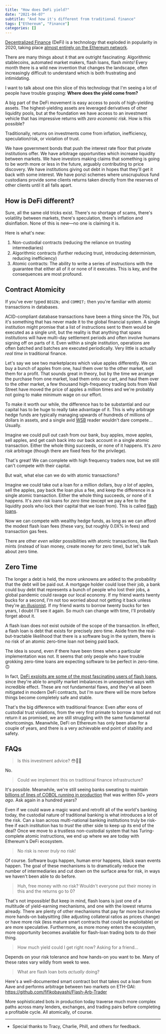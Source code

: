 ```yaml
---
title: "How does DeFi yield?"
date: "2021-04-07"
subtitle: "And how it's different from traditional finance"
tags: ["Ethereum", "Finance"]
categories: []
---
```


[Decentralized Finance](https://en.wikipedia.org/wiki/Decentralized_finance) (DeFi) is a technology that exploded in popularity in 2020, taking place [almost entirely on the Ethereum network](https://defipulse.com/).

There are many things about it that are outright fascinating: Algorithmic stablecoins, automated market makers, flash loans, flash _mints!_ Every month there is a wild new invention that changes the landscape, often increasingly difficult to understand which is both frustrating and intimidating.

I want to talk about one thin slice of this technology that I'm seeing a lot of people have trouble grasping: **Where does the yield come from?**

A big part of the DeFi movement is easy access to pools of high-yielding assets. The highest-yielding assets are leveraged derivatives of other liquidity pools, but at the foundation we have access to an investment vehicle that has impressive returns with _zero economic risk_. How is this possible?

Traditionally, returns on investments come from inflation, inefficiency, speculation/risk, or violation of trust.

We have government bonds that push the interest rate floor that private institutions offer. We have arbitrage opportunities which increase liquidity between markets. We have investors making claims that something is going to be worth more or less in the future, arguably contributing to price discovery. We have institutions giving out debt in hopes that they'll get it back with some interest. We have ponzi schemes where unscrupulous fund custodians provide some clients returns taken directly from the reserves of other clients until it all falls apart.

## How is DeFi different?

Sure, all the same old tricks exist. There's no shortage of scams, there's volatility between markets, there's speculation, there's inflation and disinflation. None of this is new—no one is claiming it is.

Here is what's new:
1. Non-custodial contracts (reducing the reliance on trusting intermediaries)
2. Algorithmic contracts (further reducing trust, introducing determinism, reducing inefficiency)
3. Atomic contracts: The ability to write a series of instructions with the guarantee that either all of it or none of it executes. This is key, and the consequences are most profound.

## Contract Atomicity

If you've ever typed `BEGIN;` and `COMMIT;` then you're familiar with atomic transactions in databases.

ACID-compliant database transactions have been a thing since the 70s, but it's something that has never made it to the global financial system. A single institution might promise that a list of instructions sent to them would be executed as a single unit, but the reality is that anything that spans institutions will have multi-day settlement periods and often involve humans signing off on parts of it. Even within a single institution, operations are often batched and batches are executed periodically. Very little is actually _real time_ in traditional finance.

Let's say we see two marketplaces which value apples differently. We can buy a bunch of apples from one, haul them over to the other market, sell them for a profit. That sounds great in theory, but by the time we arrange the purchase from one market, load them onto our cart, and haul them over to the other market, a few thousand high-frequency trading bots from Wall Street have moved the price of apples a million times and we're probably not going to make minimum wage on our effort.

To make it worth our while, the difference has to be substantial and our capital has to be huge to really take advantage of it. This is why arbitrage hedge funds are typically managing upwards of hundreds of millions of dollars in assets, and a single avid [WSB](http://reddit.com/r/wallstreetbets) reader wouldn't dare compete... Usually.

Imagine we could pull out cash from our bank, buy apples, move apples, sell apples, and get cash back into our back account in a single atomic transaction. Either the whole thing succeeds, or none of it happens. It's _zero risk_ arbitrage (though there are fixed fees for the privilege).

That's great! We can complete with high frequency traders now, but we still can't compete with their capital.

But wait, what else can we do with atomic transactions?

Imagine we could take out a loan for a million dollars, buy _a lot_ of apples, sell the apples, pay back the loan plus a fee, and keep the difference in a single atomic transaction. Either the whole thing succeeds, or none of it happens. It's _zero risk_ loans for _zero time_ (except we pay a fee to the liquidity pools who lock their capital that we loan from). This is called [flash loans](https://medium.com/monolith/understanding-defi-flash-loans-explained-1a5928a4a612).

Now we can compete with wealthy hedge funds, as long as we can afford the modest flash loan fees (these vary, but roughly 0.0X% in fees) and transaction gas fees.

There are other _even wilder_ possibilities with atomic transactions, like flash mints (instead of loan money, create money for zero time), but let's talk about zero time.

## Zero Time

The longer a debt is held, the more unknowns are added to the probability that the debt will be paid out. A mortgage holder could lose their job, a bank could buy debt that represents a bunch of people who lost their jobs, a global pandemic could ravage our local economy. If my friend wants twenty bucks for a second, I'm not too worried about not getting it back unless they're [an illusionist](https://www.youtube.com/watch?v=eYVEvQKfcpM). If my friend wants to borrow twenty bucks for ten years, I doubt I'll see it again. So much can change with time, I'll probably forget about it.

A flash loan does not exist outside of the scope of the transaction. In effect, a flash loan is debt that exists for precisely zero time. Aside from the real-but-tractable likelihood that there is a software bug in the system, there is no risk of an atomic zero-time loan not being paid back.

The idea is sound, even if there have been times when a particular implementation was not. It seems that only people who have trouble grokking zero-time loans are expecting software to be perfect in zero-time. 🙃

In fact, [DeFi exploits are some of the most fascinating users of flash loans](https://coingeek.com/the-defi-hacks-of-2020/), since they're able to amplify market imbalances in unexpected ways with incredible effect. These are not fundamental flaws, and they've all been mitigated in modern DeFi contracts, but I'm sure there will be more before things become completely safe and stable.

That's the big difference with traditional finance: Even after eons of custodial trust violations, from the very first primate to borrow a tool and not return it as promised, we are still struggling with the same fundamental shortcomings. Meanwhile, DeFi on Ethereum has only been alive for a couple of years, and there is a very achievable end point of stability and safety.


## FAQs

> Is this investment advice? 😳🫴🦋

No.

> Could we implement this on traditional finance infrastructure?

It's possible. Meanwhile, we're still seeing banks sweating to maintain [billions of lines of COBOL running in production](https://www.howtogeek.com/667596/what-is-cobol-and-why-do-so-many-institutions-rely-on-it/) that was written _50+ years ago_. Ask again in a hundred years?

Even if we could wave a magic wand and retrofit all of the world's banking today, the custodial nature of traditional banking is what introduces a lot of the risk. Can a loan across multi-national banking institutions truly be risk-free if each institution has to _trust_ the other side to keep up its end of the deal? Once we move to a trustless non-custodial system that has Turing-complete atomic instructions, we end up where we are today with Ethereum's DeFi ecosystem.

> No risk is never _truly_ no risk!

Of course. Software bugs happen, human error happens, black swan events happen. The goal of these mechanisms is to dramatically reduce the number of intermediaries and cut down on the surface area for risk, in ways we haven't been able to do before.

> Huh, free money with no risk? Wouldn't everyone put their money in this and the returns go to 0?

That's not impossible! But keep in mind, flash loans is just one of a multitude of yield-earning mechanisms, and one with the lowest returns already. There are plenty of other mechanisms that pay far more but involve more hands-on babysitting (like adjusting collateral ratios as prices change) or have more risk (less mature smart contracts that could be exploitable) or are more speculative. Furthermore, as more money enters the ecosystem, more opportunity becomes available for flash-loan trading bots to do their thing.

> How much yield could I get right now? Asking for a friend...

Depends on your risk tolerance and how hands-on you want to be. Many of these rates vary wildly from week to wee.


> What are flash loan bots _actually_ doing?

Here's a well-documented smart contract bot that takes out a loan from Aave and performs arbitrage between two markets on ETH-DAI: https://github.com/fifikobayashi/Flash-Arb-Trader

More sophisticated bots in production today traverse much more complex paths across many lenders, exchanges, and trading pairs before completing a profitable cycle. All atomically, of course.

---

- Special thanks to Tracy, Charlie, Phill, and others for feedback.
